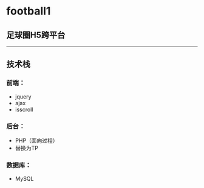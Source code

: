 # football1
## 足球圈H5跨平台
--- 
## 技术栈
### 前端：
- jquery
- ajax
- isscroll

### 后台：
- PHP（面向过程） 
- 替换为TP
###  数据库：
- MySQL
